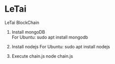 # LeTai
LeTai BlockChain

1. Install mongoDB<br>
For Ubuntu: sudo apt install mongodb

2. Install nodejs
For Ubuntu: sudo apt install nodejs

3. Execute chain.js
node chain.js
